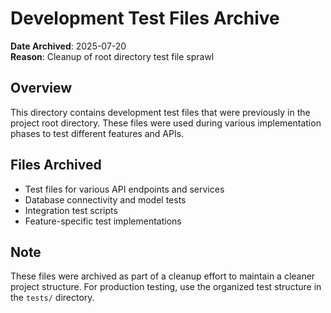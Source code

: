 # Development Test Files Archive

**Date Archived**: 2025-07-20  
**Reason**: Cleanup of root directory test file sprawl

## Overview
This directory contains development test files that were previously in the project root directory. These files were used during various implementation phases to test different features and APIs.

## Files Archived
- Test files for various API endpoints and services
- Database connectivity and model tests
- Integration test scripts
- Feature-specific test implementations

## Note
These files were archived as part of a cleanup effort to maintain a cleaner project structure. For production testing, use the organized test structure in the `tests/` directory.